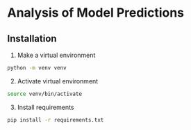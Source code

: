 # Analysis of Model Predictions

## Installation 

1. Make a virtual environment

```bash
python -m venv venv
```

2. Activate virtual environment

```bash
source venv/bin/activate
```

3. Install requirements

```bash
pip install -r requirements.txt
```